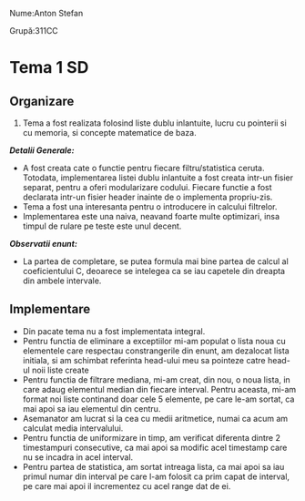 Nume:Anton Stefan

Grupă:311CC

# Tema 1 SD

Organizare
-
1. Tema a fost realizata folosind liste dublu inlantuite, lucru cu pointerii si cu memoria, si concepte matematice de baza.

***Detalii Generale:***
* A fost creata cate o functie pentru fiecare filtru/statistica ceruta. Totodata, implementarea listei dublu inlantuite a fost creata intr-un fisier separat, pentru a oferi modularizare codului. Fiecare functie a fost declarata intr-un fisier header inainte de o implementa propriu-zis.
* Tema a fost una interesanta pentru o introducere in calcului filtrelor.
* Implementarea este una naiva, neavand foarte multe optimizari, insa timpul de rulare pe teste este unul decent.

***Observatii enunt:***
* La partea de completare, se putea formula mai bine partea de calcul al coeficientului C, deoarece se intelegea ca se iau capetele din dreapta din ambele intervale.

Implementare
-

* Din pacate tema nu a fost implementata integral.
* Pentru functia de eliminare a exceptiilor mi-am populat o lista noua cu elementele care respectau constrangerile din enunt, am dezalocat lista initiala, si am schimbat referinta head-ului meu sa pointeze catre head-ul noii liste create
* Pentru functia de filtrare mediana, mi-am creat, din nou, o noua lista, in care adaug elementul median din fiecare interval. Pentru aceasta, mi-am format noi liste continand doar cele 5 elemente, pe care le-am sortat, ca mai apoi sa iau elementul din centru.
* Asemanator am lucrat si la cea cu medii aritmetice, numai ca acum am calculat media intervalului.
* Pentru functia de uniformizare in timp, am verificat diferenta dintre 2 timestampuri consecutive, ca mai apoi sa modific acel timestamp care nu se incadra in acel interval.
* Pentru partea de statistica, am sortat intreaga lista, ca mai apoi sa iau primul numar din interval pe care l-am folosit ca prim capat de interval, pe care mai apoi il incrementez cu acel range dat de ei.


